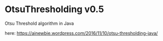 # OtsuThresholding v0.5
Otsu Threshold algorithm in Java

here: https://ainewbie.wordpress.com/2016/11/10/otsu-thresholding-java/

